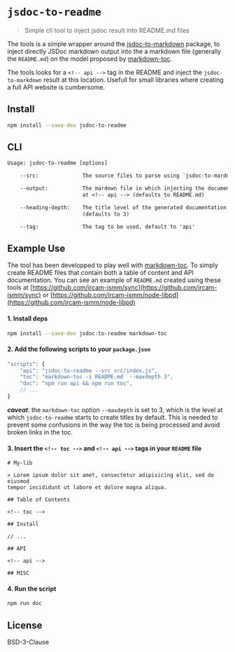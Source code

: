 # `jsdoc-to-readme`

> Simple cli tool to inject jsdoc result into README.md files
 
The tools is a simple wrapper around the [jsdoc-to-markdown](https://www.npmjs.com/package/jsdoc-to-markdown) package, to inject directly JSDoc markdown output into the a markdown file (generally the `README.md`) on the model proposed by [markdown-toc](https://www.npmjs.com/package/markdown-toc). 

The tools looks for a `<!-- api -->` tag in the README and inject the `jsdoc-to-markdown` result at this location. Usefull for small libraries where creating a full API website is cumbersome.

## Install

```sh
npm install --save-dev jsdoc-to-readme
```

## CLI

```txt
Usage: jsdoc-to-readme [options]

    --src:              The source files to parse using `jsdoc-to-mardown`

    --output:           The mardown file in which injecting the documentation 
                        at <!-- api --> (defaults to README.md)

    --heading-depth:    The title level of the generated documentation 
                        (defaults to 3)

    --tag:              The tag to be used, default to 'api'
```

## Example Use

The tool has been developped to play well with [markdown-toc](https://www.npmjs.com/package/markdown-toc). To simply create README files that contain both a table of content and API documentation. You can see an example of `README.md` created using these tools at [https://github.com/ircam-ismm/sync](https://github.com/ircam-ismm/sync) or [https://github.com/ircam-ismm/node-libpd](https://github.com/ircam-ismm/node-libpd)

#### 1. Install deps

```sh
npm install --save-dev jsdoc-to-readme markdown-toc
```

#### 2. Add the following scripts to your `package.json`

```js
"scripts": {
    "api": "jsdoc-to-readme --src src/index.js",
    "toc": "markdown-toc -i README.md  --maxdepth 3",
    "doc": "npm run api && npm run toc",
    // ...
}
```

_**caveat**_: the `markdown-toc` option `--maxdepth` is set to 3, which is the level at which `jsdoc-to-readme` starts to create titles by default. This is needed to prevent some confusions in the way the toc is being processed and avoid broken links in the toc.

#### 3. Insert the `<!-- toc -->` and `<!-- api -->` tags in your `README` file

```
# My-lib

> Lorem ipsum dolor sit amet, consectetur adipisicing elit, sed do eiusmod
tempor incididunt ut labore et dolore magna aliqua. 

## Table of Contents

<!-- toc -->

## Install

// ...

## API

<!-- api -->

## MISC

```

#### 4. Run the script

```sh
npm run doc
```

## License

BSD-3-Clause


